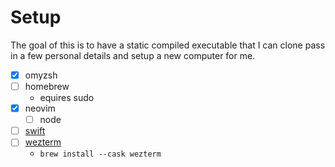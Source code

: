 # Setup

The goal of this is to have a static compiled executable that I can clone pass
in a few personal details and setup a new computer for me.

- [x] omyzsh
- [ ] homebrew
  - equires sudo
- [x] neovim
  - [ ] node
- [ ] [swift](https://www.swift.org/install/)
- [ ] [wezterm](https://wezterm.org)
  - `brew install --cask wezterm`